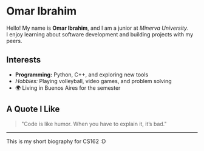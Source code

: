 
# Omar Ibrahim  

Hello! My name is **Omar Ibrahim**, and I am a junior at *Minerva University*.  
I enjoy learning about software development and building projects with my peers.  

## Interests  
- **Programming:** Python, C++, and exploring new tools  
- *Hobbies:* Playing volleyball, video games, and problem solving  
- 🌍 Living in Buenos Aires for the semester  

## A Quote I Like  
> "Code is like humor. When you have to explain it, it’s bad."  

---

This is my short biography for CS162 :D

